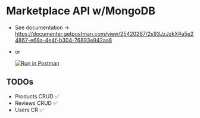 # Marketplace API w/MongoDB

- See documentation -> https://documenter.getpostman.com/view/25420267/2s93JzJzkX#a5e24867-e68a-4e4f-b304-76893e942aa8
- or

  [![Run in Postman](https://run.pstmn.io/button.svg)](https://app.getpostman.com/run-collection/25420267-1220021d-c729-4a97-b653-f2199ca6069f?action=collection%2Ffork&collection-url=entityId%3D25420267-1220021d-c729-4a97-b653-f2199ca6069f%26entityType%3Dcollection%26workspaceId%3D190f09f5-0111-4d2a-92ae-7762917d4c51)

## TODOs

- Products CRUD ✅
- Reviews CRUD ✅
- Users CR ✅
